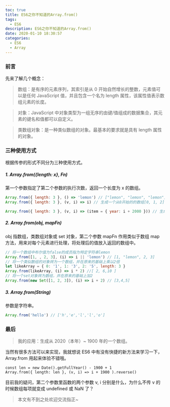 ```yaml
---
toc: true
title: ES6之你不知道的Array.from()
tags:
  - ES6
description: ES6之你不知道的Array.from()
date: 2020-01-10 18:30:57
categories:
  - ES6
  - Array
---
```


### 前言

先来了解几个概念：

> 数组：是有序的元素序列，其索引是从 0 开始自然增长的整数，元素值可以是任何 JavaScript 值，并且包含一个名为 length 属性，该属性值表示数组元素的长度。

> 对象：JavaScript 中对象类型为一组无序的由键/值组成的数据集合，其元素的键名和值都可以自定义。

> 类数组对象：是一种类似数组的对象。最基本的要求就是具有 length 属性的对象。

### 三种使用方式

根据传参的形式不同分为三种使用方式。

##### 1. Array.from({length: x}, Fn)

第一个参数指定了第二个参数的执行次数，返回一个长度为 x 的数组。

```js
Array.from({ length: 3 }, () => 'lemon') // ["lemon", "lemon", "lemon"]
Array.from({ length: 3 }, (v, i) => i) // 生成一个从0开始的的数组[0, 1, 2] 这里我暂时还有疑问参数v是什么？？？

Array.from({ length: 3 }, (v, i) => (item = { year: i + 2000 })) // 生成一个年份对象数组[{'year': 2000, 'year': 2001, 'year': 2002}]
```

<!--more-->

##### 2. Array.from(obj, mapFn)

obj 指数组，类数组对象或 set 对象，第二个参数 mapFn 作用类似于数组 map 方法，用来对每个元素进行处理，将处理后的值放入返回的数组中。

```js
// 将一个数组中布尔值为false的成员指为特定字符串lemon
Array.from([1, , 2, 3], (i) => i || 'lemon') // [1, "lemon", 2, 3]
// 将一个类似数组的对象转为一个数组，并在原来的基础上乘以2倍
let likeArray = { 0: '1', 1: '3', 2: '5', length: 3 }
Array.from(likeArray, (i) => i * 2) //[ 2, 6,10 ]
// 将一个set对象转为数组，并在原来的基础上加2
Array.from(new Set([1, 2, 3]), (i) => i + 2) // [3,4,5]
```

##### 3. Array.from(String)

参数是字符串。

```js
Array.from('hello') // ['h','e','l','l','o']
```

### 最后

> 我的应用：生成从 2020（本年）~ 1900 年的一个数组。

当然有很多方法可以来实现，我就想说 ES6 中有没有快捷的新方法来学习一下，Array.from 用起来体验不错哦。

```
const len = new Date().getFullYear() - 1900 + 1
Array.from({ length: len }, (v, i) => i + 1900 ).reverse()
```

目前我的疑问，第二个参数里函数的两个参数 v, i 分别是什么，为什么不传 v 的时候数组每项就变成 undefined 或 NaN 了？

> 本文有不到之处欢迎交流指正~
